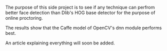 The purpose of this side project is to see if any technique can perfrom better face detection than Dlib's HOG base detector for the purpose of online proctoring.

The results show that the Caffe model of OpenCV's dnn module performs best. 

An article explaining everything will soon be added.
